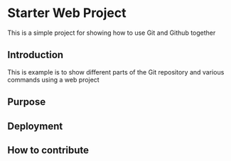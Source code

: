 # Starter Web Project

This is a simple project for showing how to use Git and Github together
 
## Introduction

This is example is to show different parts of the Git repository and various commands using a web project

## Purpose

## Deployment

## How to contribute


